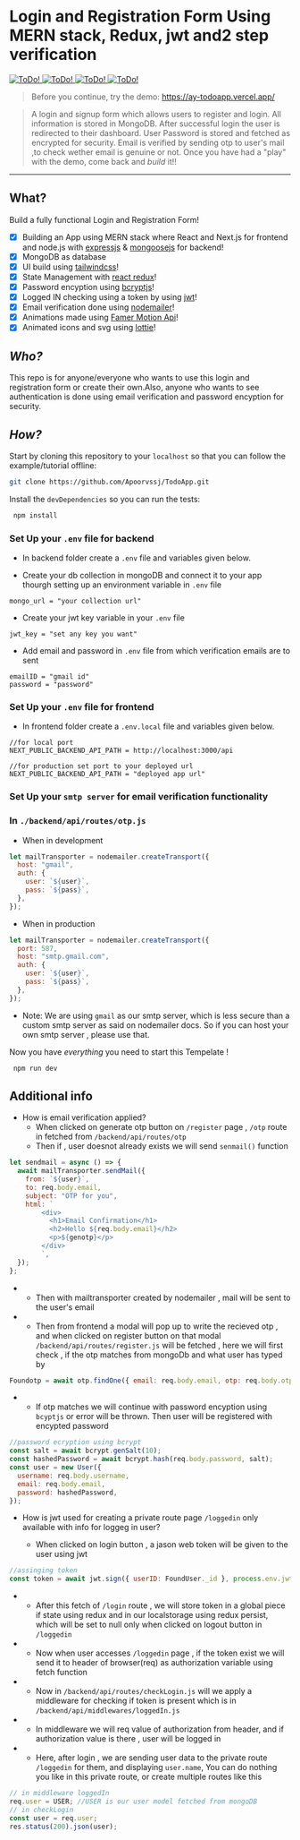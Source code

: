 <div>

# Login and Registration Form Using MERN stack, Redux, jwt and2 step verification

<a href="https://lr-tempelate-frontend.vercel.app/"
 alt="Try the Demo on Vercel!">
<img src="./screenshots/screenshot-3.png"
  alt="ToDo!">
<img src="./screenshots/screenshot-2.png"
  alt="ToDo!">
<img src="./screenshots/screenshot-1.png"
  alt="ToDo!">
<img src="./screenshots/screenshot-4.png"
  alt="ToDo!">
</a>

> Before you continue, try the demo: https://ay-todoapp.vercel.app/ <br />

> A login and signup form which allows users to register and login.
> All information is stored in MongoDB.
> After successful login the user is redirected to their dashboard.
> User Password is stored and fetched as encrypted for security.
> Email is verified by sending otp to user's mail ,to check wether email is genuine or not.
> Once you have had a "play" with the demo, come back and _build_ it!!

<hr />

## What?

Build a fully functional Login and Registration Form! <br />

- [x] Building an App using MERN stack where React and Next.js for frontend and node.js with [expressjs](https://expressjs.com/en/4x/api.html#express) & [mongoosejs](https://mongoosejs.com/) for backend!
- [x] MongoDB as database
- [x] UI build using [tailwindcss](https://tailwindcss.com/docs)!
- [x] State Management with [react redux](https://react-redux.js.org/api/hooks)!
- [x] Password encyption using [bcryptjs](https://www.npmjs.com/package/bcryptjs)!
- [x] Logged IN checking using a token by using [jwt](https://www.npmjs.com/package/jsonwebtoken)!
- [x] Email verification done using [nodemailer](https://nodemailer.com/about/)!
- [x] Animations made using [Famer Motion Api](https://www.framer.com/api/motion/)!
- [x] Animated icons and svg using [lottie](https://lottiefiles.com/featured)!

## _Who?_

This repo is for anyone/everyone who wants
to use this login and registration form or create their own.Also, anyone who wants to see authentication is done using email verification and password encyption for security.

## _How?_

Start by cloning this repository to your `localhost`
so that you can follow the example/tutorial offline:

```sh
git clone https://github.com/Apoorvssj/TodoApp.git
```

Install the `devDependencies` so you can run the tests:

```sh
 npm install
```

### Set Up your `.env` file for backend

- In backend folder create a `.env` file and variables given below.

* Create your db collection in mongoDB and connect it to your app thourgh setting up an environment variable in `.env` file

```env
mongo_url = "your collection url"
```

- Create your jwt key variable in your `.env` file

```env
jwt_key = "set any key you want"
```

- Add email and password in `.env` file from which verification emails are to sent

```env
emailID = "gmail id"
password = "password"
```

### Set Up your `.env` file for frontend

- In frontend folder create a `.env.local` file and variables given below.

```env
//for local port
NEXT_PUBLIC_BACKEND_API_PATH = http://localhost:3000/api

//for production set port to your deployed url
NEXT_PUBLIC_BACKEND_API_PATH = "deployed app url"
```

### Set Up your `smtp server` for email verification functionality

### In `./backend/api/routes/otp.js`

- When in development

```js
let mailTransporter = nodemailer.createTransport({
  host: "gmail",
  auth: {
    user: `${user}`,
    pass: `${pass}`,
  },
});
```

- When in production

```js
let mailTransporter = nodemailer.createTransport({
  port: 587,
  host: "smtp.gmail.com",
  auth: {
    user: `${user}`,
    pass: `${pass}`,
  },
});
```

- Note: We are using `gmail` as our smtp server, which is less secure than a custom smtp server as said on nodemailer docs. So if you can host your own smtp server , please use that.

Now you have _everything_ you need to start this Tempelate !

```sh
 npm run dev
```

## Additional info

- How is email verification applied?
  - When clicked on generate otp button on `/register` page , `/otp` route in fetched from `/backend/api/routes/otp`
  - Then if , user doesnot already exists we will send `senmail()` function

```js
let sendmail = async () => {
  await mailTransporter.sendMail({
    from: `${user}`,
    to: req.body.email,
    subject: "OTP for you",
    html: `
        <div>
          <h1>Email Confirmation</h1>
          <h2>Hello ${req.body.email}</h2>
          <p>${genotp}</p>
        </div>
        `,
  });
};
```

- - Then with mailtransporter created by nodemailer , mail will be sent to the user's email
- - Then from frontend a modal will pop up to write the recieved otp , and when clicked on register button on that modal `/backend/api/routes/register.js` will be fetched , here we will first check , if the otp matches from mongoDb and what user has typed by

```js
Foundotp = await otp.findOne({ email: req.body.email, otp: req.body.otp });
```

- - If otp matches we will continue with password encyption using `bcyptjs` or error will be thrown. Then user will be registered with encypted password

```js
//password ecryption using bcrypt
const salt = await bcrypt.genSalt(10);
const hashedPassword = await bcrypt.hash(req.body.password, salt);
const user = new User({
  username: req.body.username,
  email: req.body.email,
  password: hashedPassword,
});
```

- How is jwt used for creating a private route page `/loggedin` only available with info for loggeg in user?

  - When clicked on login button , a jason web token will be given to the user using jwt

```js
//assinging token
const token = await jwt.sign({ userID: FoundUser._id }, process.env.jwt_key);
```

- - After this fetch of `/login` route , we will store token in a global piece if state using redux and in our localstorage using redux persist, which will be set to null only when clicked on logout button in `/loggedin`

- - Now when user accesses `/loggedin` page , if the token exist we will send it to header of browser(req) as authorization variable using fetch function

- - Now in `/backend/api/routes/checkLogin.js` will we apply a middleware for checking if token is present which is in `/backend/api/middlewares/loggedIn.js`

- - In middleware we will req value of authorization from header, and if authorization value is there , user will be logged in

- - Here, after login , we are sending user data to the private route `/loggedin` for them, and displaying `user.name`, You can do nothing you like in this private route, or create multiple routes like this

```js
// in middleware loggedIn
req.user = USER; //USER is our user model fetched from mongoDB
// in checkLogin
const user = req.user;
res.status(200).json(user);
```
